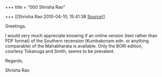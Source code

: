 +++
title = "000 Shrisha Rao"

+++
[[Shrisha Rao	2010-04-10, 15:41:38 [Source](https://groups.google.com/g/bvparishat/c/Qa_KDPjTNQ8)]]



Greetings.

I would very much appreciate knowing if an online version (text rather than PDF format) of the Southern recension (Kumbakonam edn. or anything comparable) of the Mahabharata is available. Only the BORI edition, courtesy Tokanuga and Smith, seems to be prevalent.

Regards,

Shrisha Rao

